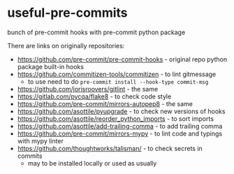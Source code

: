 # useful-pre-commits

bunch of pre-commit hooks with pre-commit python package

There are links on originally repositories:

- https://github.com/pre-commit/pre-commit-hooks - original repo python package built-in hooks
- https://github.com/commitizen-tools/commitizen - to lint gitmessage
  - to use need to do `pre-commit install --hook-type commit-msg`
- https://github.com/jorisroovers/gitlint - the same
- https://gitlab.com/pycqa/flake8 - to check code style
- https://github.com/pre-commit/mirrors-autopep8 - the same
- https://github.com/asottile/pyupgrade - to check new versions of hooks
- https://github.com/asottile/reorder_python_imports - to sort imports
- https://github.com/asottile/add-trailing-comma - to add trailing comma
- https://github.com/pre-commit/mirrors-mypy - to lint code and typings with mypy linter
- https://github.com/thoughtworks/talisman/ - to check secrets in commits
  - may to be installed locally or used as usually
